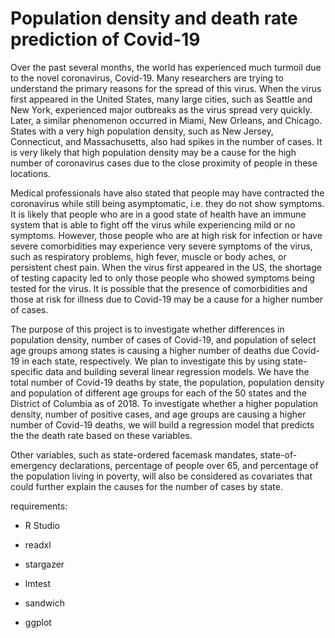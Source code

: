 # Population density and death rate prediction of Covid-19

Over the past several months, the world has experienced much turmoil due to the novel coronavirus, Covid-19.
Many researchers are trying to understand the primary reasons for the spread of this virus. When the virus
first appeared in the United States, many large cities, such as Seattle and New York, experienced major
outbreaks as the virus spread very quickly. Later, a similar phenomenon occurred in Miami, New Orleans, and
Chicago. States with a very high population density, such as New Jersey, Connecticut, and Massachusetts, also
had spikes in the number of cases. It is very likely that high population density may be a cause for the high
number of coronavirus cases due to the close proximity of people in these locations.

Medical professionals have also stated that people may have contracted the coronavirus while still being
asymptomatic, i.e. they do not show symptoms. It is likely that people who are in a good state of health have
an immune system that is able to fight off the virus while experiencing mild or no symptoms. However, those
people who are at high risk for infection or have severe comorbidities may experience very severe symptoms of
the virus, such as respiratory problems, high fever, muscle or body aches, or persistent chest pain. When the
virus first appeared in the US, the shortage of testing capacity led to only those people who showed symptoms
being tested for the virus. It is possible that the presence of comorbidities and those at risk for illness due to
Covid-19 may be a cause for a higher number of cases.

The purpose of this project is to investigate whether differences in population density, number of cases of
Covid-19, and population of select age groups among states is causing a higher number of deaths due Covid-19
in each state, respectively. We plan to investigate this by using state-specific data and building several linear
regression models. We have the total number of Covid-19 deaths by state, the population, population density
and population of different age groups for each of the 50 states and the District of Columbia as of 2018. To
investigate whether a higher population density, number of positive cases, and age groups are causing a higher
number of Covid-19 deaths, we will build a regression model that predicts the the death rate based on these
variables.

Other variables, such as state-ordered facemask mandates, state-of-emergency declarations, percentage of
people over 65, and percentage of the population living in poverty, will also be considered as covariates that
could further explain the causes for the number of cases by state.


requirements:

- R Studio

- readxl

- stargazer

- lmtest

- sandwich 

- ggplot
 
